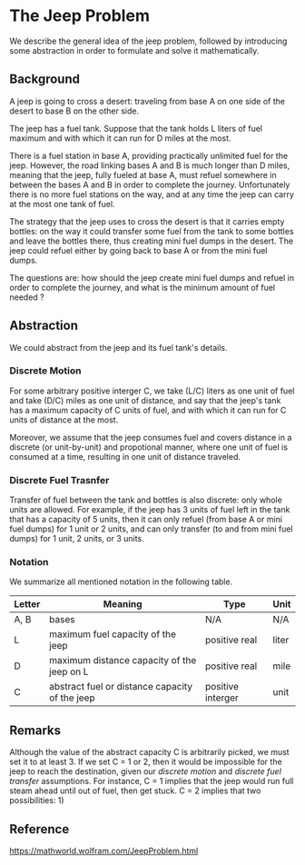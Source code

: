 # The Jeep Problem 

We describe the general idea of the jeep problem, followed by introducing
some abstraction in order to formulate and solve it mathematically.

## Background

A jeep is going to cross a desert: traveling from base A on one side
of the desert to base B on the other side. 

The jeep has a fuel tank. Suppose that the tank holds L liters of fuel
maximum and with which it can run for D miles at the most.

There is a fuel station in base A, providing practically unlimited
fuel for the jeep.  However, the road linking bases A and B is much longer
than D miles, meaning that the jeep, fully fueled at base A, must refuel
somewhere in between the bases A and B in order to complete the journey.
Unfortunately there is no more fuel stations on the way, and at any time
the jeep can carry at the most one tank of fuel.

 
The strategy that the jeep uses to cross the desert
is that it carries empty bottles:  on the way it could transfer some fuel 
from the tank to some bottles and leave the bottles there, thus creating 
mini fuel dumps in the desert. The jeep could refuel either by going back to base 
A or from the mini fuel dumps.  


The questions are: how should the jeep create mini fuel dumps and 
refuel in order to complete the journey, and  what is the minimum amount of 
fuel needed ?   

## Abstraction

We could abstract from the jeep and its fuel tank's details.

### Discrete Motion

For some arbitrary positive interger C, we take (L/C) liters as one unit of fuel
and take (D/C) miles as one unit of distance, and say that the jeep's tank has a
maximum capacity of C units of fuel, and with which it can run for C units of
distance at the most.

Moreover, we assume that the jeep consumes fuel and covers distance in a discrete
(or unit-by-unit) and propotional manner, where one unit of fuel is consumed at
a time,  resulting in one unit of distance traveled.

### Discrete Fuel Trasnfer 

Transfer of fuel between the tank and bottles is also discrete:  only whole units
are allowed. For example, if the jeep has 3 units of fuel left in the tank
that has a capacity of 5 units, then it can only refuel (from base A or mini fuel dumps)
for 1 unit or 2 units, and can only transfer (to and from mini fuel dumps) for 1 unit, 2 units,
or 3 units.

### Notation

We summarize all mentioned notation in the following table. 


Letter | Meaning | Type | Unit
--- | --- | --- | ---
A, B | bases | N/A | N/A
L | maximum fuel capacity of the jeep | positive real | liter
D | maximum distance capacity of the jeep on L | positive real | mile
C | abstract fuel or distance capacity of the jeep | positive interger | unit

## Remarks

Although the value of the abstract capacity C is arbitrarily picked, we must set it
to at least 3. If we set C = 1 or 2, then it would be impossible for the jeep to reach
the destination, given our _discrete motion_ and _discrete fuel transfer_ assumptions.
For instance, C = 1 implies that the jeep would run full steam
ahead until out of fuel, then get stuck. C = 2 implies that two possibilities: 1) 

## Reference

https://mathworld.wolfram.com/JeepProblem.html 